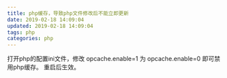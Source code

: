 ```yaml
---
title: php缓存，导致php文件修改后不能立即更新
date: 2019-02-18 14:09:04
updated: 2019-02-18 14:09:04
tags: php
categories: php
---
```


打开php的配置ini文件，修改
opcache.enable=1
为
opcache.enable=0
即可禁用php缓存。
重启后生效。

